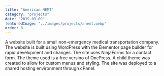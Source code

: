 ```yaml
---
title: "American NEMT"
category: "projects"
date: "2019-09-09"
featuredImage: "../images/projects/anemt.webp"
order: 8
---
```

A website built for a small non-emergency medical transportation company. The website is built using WordPress with the Elementor page builder for rapid development and changes. The site uses NinjaForms for a contact form. The theme used is a free versino of OnePress. A child theme was created to allow for custom menus and styling. The site was deployed to a shared hosting environment through cPanel.